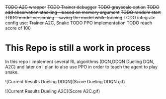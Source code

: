 ~~TODO A2C wrapper~~
~~TODO Trainer debugger~~
~~TODO grayscale option~~
~~TODO add observation stacking - based on memory argument~~
~~TODO random start~~
~~TODO model versioning - saving the model while training~~
TODO integrate config use: ~~Trainer~~ A2C, Snake
TODO PPO implementation
TODO reach score of 100

# This Repo is still a work in process
In this repo i implement several RL algorithms (DQN,DDQN Dueling DQN, A2C) and later on i plan to also use PPO in order to teach the agent to play snake.

![Current Results Dueling DDQN](Score Dueling DDQN.gif)

![Current Results Dueling A2C](Score A2C.gif)

